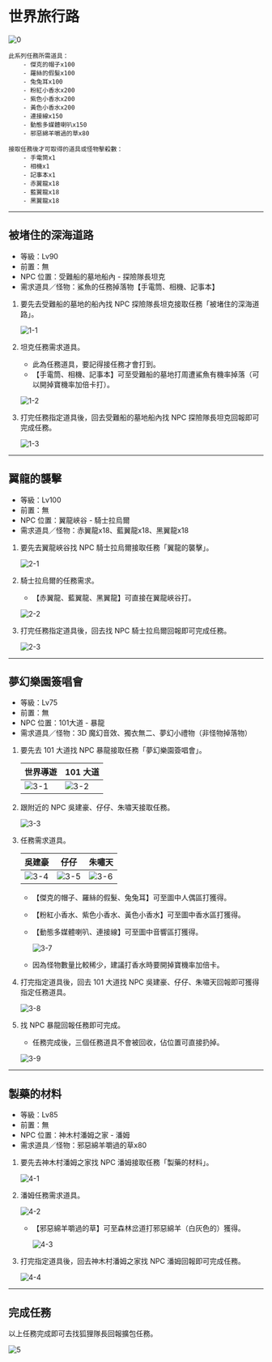 # 世界旅行路

![0](0.png)

```text
此系列任務所需道具：
    - 傑克的帽子x100
    - 羅絲的假髮x100
    - 兔兔耳x100
    - 粉紅小香水x200
    - 紫色小香水x200
    - 黃色小香水x200
    - 連接線x150
    - 動態多媒體喇叭x150
    - 邪惡綿羊嚼過的草x80

接取任務後才可取得的道具或怪物擊殺數：
    - 手電筒x1
    - 相機x1
    - 記事本x1
    - 赤翼龍x18
    - 藍翼龍x18
    - 黑翼龍x18
```

---

## 被堵住的深海道路

- 等級：Lv90
- 前置：無
- NPC 位置：受難船的墓地船內 - 探險隊長坦克
- 需求道具／怪物：鯊魚的任務掉落物【手電筒、相機、記事本】

1. 要先去受難船的墓地的船內找 NPC 探險隊長坦克接取任務「被堵住的深海道路」。

    ![1-1](1-1.png)

2. 坦克任務需求道具。

    - 此為任務道具，要記得接任務才會打到。
    - 【手電筒、相機、記事本】可至受難船的墓地打周遭鯊魚有機率掉落（可以開掉寶機率加倍卡打）。

    ![1-2](1-2.png)

3. 打完任務指定道具後，回去受難船的墓地船內找 NPC 探險隊長坦克回報即可完成任務。

    ![1-3](1-3.png)

---

## 翼龍的襲擊

- 等級：Lv100
- 前置：無
- NPC 位置：翼龍峽谷 - 騎士拉烏爾
- 需求道具／怪物：赤翼龍x18、藍翼龍x18、黑翼龍x18

1. 要先去翼龍峽谷找 NPC 騎士拉烏爾接取任務「翼龍的襲擊」。

    ![2-1](2-1.png)

2. 騎士拉烏爾的任務需求。

    - 【赤翼龍、藍翼龍、黑翼龍】可直接在翼龍峽谷打。

    ![2-2](2-2.png)

3. 打完任務指定道具後，回去找 NPC 騎士拉烏爾回報即可完成任務。

    ![2-3](2-3.png)

---

## 夢幻樂園簽唱會

- 等級：Lv75
- 前置：無
- NPC 位置：101大道 - 暴龍
- 需求道具／怪物：3D 魔幻音效、獨衣無二、夢幻小禮物（非怪物掉落物）

1. 要先去 101 大道找 NPC 暴龍接取任務「夢幻樂園簽唱會」。

    | 世界導遊         | 101 大道         |
    |-----------------|-----------------|
    | ![3-1](3-1.png) | ![3-2](3-2.png) |

2. 跟附近的 NPC 吳建豪、仔仔、朱嘯天接取任務。

    ![3-3](3-3.png)

3. 任務需求道具。

    | 吳建豪           | 仔仔            | 朱嘯天           |
    |-----------------|-----------------|-----------------|
    | ![3-4](3-4.png) | ![3-5](3-5.png) | ![3-6](3-6.png) |

    - 【傑克的帽子、羅絲的假髮、兔兔耳】可至圖中人偶區打獲得。
    - 【粉紅小香水、紫色小香水、黃色小香水】可至圖中香水區打獲得。
    - 【動態多媒體喇叭、連接線】可至圖中音響區打獲得。

        ![3-7](3-7.png)

    - 因為怪物數量比較稀少，建議打香水時要開掉寶機率加倍卡。

4. 打完指定道具後，回去 101 大道找 NPC 吳建豪、仔仔、朱嘯天回報即可獲得指定任務道具。

    ![3-8](3-8.png)

5. 找 NPC 暴龍回報任務即可完成。

    - 任務完成後，三個任務道具不會被回收，佔位置可直接扔掉。

    ![3-9](3-9.png)

---

## 製藥的材料

- 等級：Lv85
- 前置：無
- NPC 位置：神木村潘姆之家 - 潘姆
- 需求道具／怪物：邪惡綿羊嚼過的草x80

1. 要先去神木村潘姆之家找 NPC 潘姆接取任務「製藥的材料」。

    ![4-1](4-1.png)

2. 潘姆任務需求道具。

    ![4-2](4-2.png)

    - 【邪惡綿羊嚼過的草】可至森林岔道打邪惡綿羊（白灰色的）獲得。

        ![4-3](4-3.png)

3. 打完指定道具後，回去神木村潘姆之家找 NPC 潘姆回報即可完成任務。

    ![4-4](4-4.png)

---

## 完成任務

以上任務完成即可去找狐狸隊長回報擴包任務。

![5](5.png)
